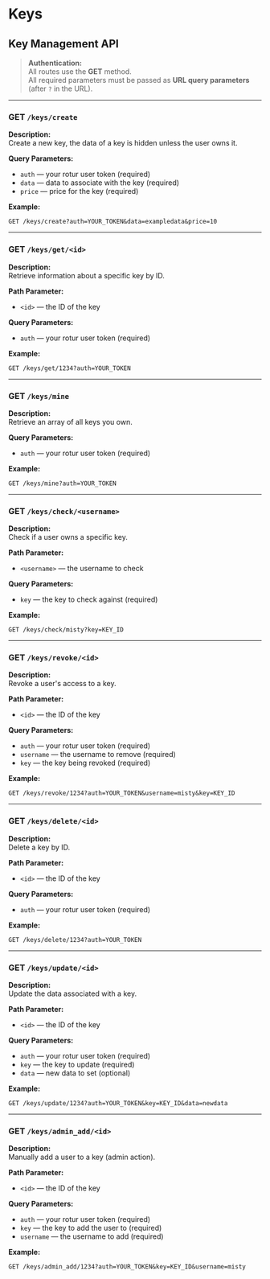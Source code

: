 # Keys

## Key Management API

> **Authentication:**\
> All routes use the **GET** method.\
> All required parameters must be passed as **URL query parameters** (after `?` in the URL).

***

### GET `/keys/create`

**Description:**\
Create a new key, the data of a key is hidden unless the user owns it.

**Query Parameters:**

* `auth` — your rotur user token (required)
* `data` — data to associate with the key (required)
* `price` — price for the key (required)

**Example:**

```http
GET /keys/create?auth=YOUR_TOKEN&data=exampledata&price=10
```

***

### GET `/keys/get/<id>`

**Description:**\
Retrieve information about a specific key by ID.

**Path Parameter:**

* `<id>` — the ID of the key

**Query Parameters:**

* `auth` — your rotur user token (required)

**Example:**

```http
GET /keys/get/1234?auth=YOUR_TOKEN
```

***

### GET `/keys/mine`

**Description:**\
Retrieve an array of all keys you own.

**Query Parameters:**

* `auth` — your rotur user token (required)

**Example:**

```http
GET /keys/mine?auth=YOUR_TOKEN
```

***

### GET `/keys/check/<username>`

**Description:**\
Check if a user owns a specific key.

**Path Parameter:**

* `<username>` — the username to check

**Query Parameters:**

* `key` — the key to check against (required)

**Example:**

```http
GET /keys/check/misty?key=KEY_ID
```

***

### GET `/keys/revoke/<id>`

**Description:**\
Revoke a user's access to a key.

**Path Parameter:**

* `<id>` — the ID of the key

**Query Parameters:**

* `auth` — your rotur user token (required)
* `username` — the username to remove (required)
* `key` — the key being revoked (required)

**Example:**

```http
GET /keys/revoke/1234?auth=YOUR_TOKEN&username=misty&key=KEY_ID
```

***

### GET `/keys/delete/<id>`

**Description:**\
Delete a key by ID.

**Path Parameter:**

* `<id>` — the ID of the key

**Query Parameters:**

* `auth` — your rotur user token (required)

**Example:**

```http
GET /keys/delete/1234?auth=YOUR_TOKEN
```

***

### GET `/keys/update/<id>`

**Description:**\
Update the data associated with a key.

**Path Parameter:**

* `<id>` — the ID of the key

**Query Parameters:**

* `auth` — your rotur user token (required)
* `key` — the key to update (required)
* `data` — new data to set (optional)

**Example:**

```http
GET /keys/update/1234?auth=YOUR_TOKEN&key=KEY_ID&data=newdata
```

***

### GET `/keys/admin_add/<id>`

**Description:**\
Manually add a user to a key (admin action).

**Path Parameter:**

* `<id>` — the ID of the key

**Query Parameters:**

* `auth` — your rotur user token (required)
* `key` — the key to add the user to (required)
* `username` — the username to add (required)

**Example:**

```http
GET /keys/admin_add/1234?auth=YOUR_TOKEN&key=KEY_ID&username=misty
```
